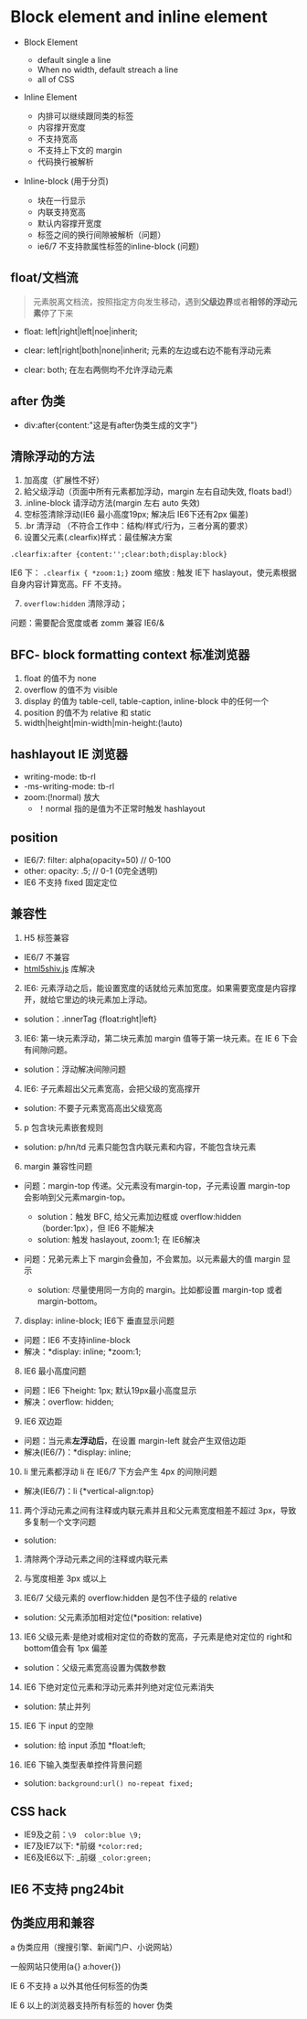 # Block element and inline element

- Block Element
  - default single a line
  - When no width, default streach a line
  - all of CSS
- Inline Element
  - 内排可以继续跟同类的标签
  - 内容撑开宽度
  - 不支持宽高
  - 不支持上下文的 margin
  - 代码换行被解析

- Inline-block (用于分页)
  - 块在一行显示
  - 内联支持宽高
  - 默认内容撑开宽度
  - 标签之间的换行间隙被解析（问题）
  - ie6/7 不支持款属性标签的inline-block (问题)

## float/文档流

> 元素脱离文档流，按照指定方向发生移动，遇到**父级边界**或者**相邻的浮动元素**停了下来
- float: left|right|left|noe|inherit;

- clear: left|right|both|none|inherit; 元素的左边或右边不能有浮动元素
- clear: both; 在左右两侧均不允许浮动元素

## after 伪类

- div:after{content:"这是有after伪类生成的文字"}

## 清除浮动的方法

1. 加高度（扩展性不好）
2. 給父级浮动（页面中所有元素都加浮动，margin 左右自动失效, floats bad!）
3. .inline-block 请浮动方法(margin 左右 auto 失效)
4. 空标签清除浮动(IE6 最小高度19px; 解决后 IE6下还有2px 偏差)
5. .br 清浮动 （不符合工作中：结构/样式/行为，三者分离的要求）
6. 设置父元素(.clearfix)样式：最佳解决方案

`.clearfix:after {content:'';clear:both;display:block}`

IE6 下： `.clearfix { *zoom:1;}` zoom 缩放 : 触发 IE下 haslayout，使元素根据自身内容计算宽高。FF 不支持。

7. `overflow:hidden` 清除浮动；

问题：需要配合宽度或者 zomm 兼容 IE6/&

## BFC- block formatting context 标准浏览器

1. float 的值不为 none
2. overflow 的值不为 visible
3. display 的值为 table-cell, table-caption, inline-block 中的任何一个
4. position 的值不为 relative 和 static
5. width|height|min-width|min-height:(!auto)

## hashlayout IE 浏览器

- writing-mode: tb-rl
- -ms-writing-mode: tb-rl
- zoom:(!normal) 放大
  - ！normal 指的是值为不正常时触发 hashlayout

## position

- IE6/7: filter: alpha(opacity=50) // 0-100
- other: opacity: .5; // 0-1 (0完全透明)
- IE6 不支持 fixed 固定定位

## 兼容性

1. H5 标签兼容

- IE6/7 不兼容
- [html5shiv.js](https://github.com/aFarkas/html5shiv) 库解决

2. IE6: 元素浮动之后，能设置宽度的话就给元素加宽度。如果需要宽度是内容撑开，就给它里边的块元素加上浮动。

- solution：.innerTag {float:right|left}

3. IE6: 第一块元素浮动，第二块元素加 margin 值等于第一块元素。在 IE 6 下会有间隙问题。

- solution：浮动解决间隙问题

4. IE6: 子元素超出父元素宽高，会把父级的宽高撑开

- solution: 不要子元素宽高高出父级宽高

5. p 包含块元素嵌套规则

- solution: p/hn/td 元素只能包含内联元素和内容，不能包含块元素

6. margin 兼容性问题

- 问题：margin-top 传递。父元素没有margin-top，子元素设置 margin-top 会影响到父元素margin-top。
  - solution：触发 BFC, 给父元素加边框或 overflow:hidden（border:1px），但 IE6 不能解决
  - solution: 触发 haslayout, zoom:1; 在 IE6解决 

- 问题：兄弟元素上下 margin会叠加，不会累加。以元素最大的值 margin 显示
  - solution: 尽量使用同一方向的 margin。比如都设置 margin-top 或者 margin-bottom。

7. display: inline-block; IE6下 垂直显示问题

- 问题：IE6 不支持inline-block
- 解决：*display: inline; *zoom:1;

8. IE6 最小高度问题

- 问题：IE6 下height: 1px; 默认19px最小高度显示
- 解决：overflow: hidden;

9. IE6 双边距

- 问题：当元素**左浮动后**，在设置 margin-left 就会产生双倍边距
- 解决(IE6/7)：*display: inline;

10. li 里元素都浮动 li 在 IE6/7 下方会产生 4px 的间隙问题

- 解决(IE6/7)：li {*vertical-align:top}

11. 两个浮动元素之间有注释或内联元素并且和父元素宽度相差不超过 3px，导致多复制一个文字问题

- solution: 
1. 清除两个浮动元素之间的注释或内联元素
2. 与宽度相差 3px 或以上

12. IE6/7 父级元素的 overflow:hidden 是包不住子级的 relative
- solution: 父元素添加相对定位(*position: relative)

13. IE6 父级元素·是绝对或相对定位的奇数的宽高，子元素是绝对定位的 right和bottom值会有 1px 偏差
- solution：父级元素宽高设置为偶数参数

14. IE6 下绝对定位元素和浮动元素并列绝对定位元素消失
- solution: 禁止并列

15. IE6 下 input 的空隙
- solution: 给 input 添加 *float:left;

16. IE6 下输入类型表单控件背景问题
- solution: `background:url() no-repeat fixed;`

## CSS hack

- IE9及之前：`\9  color:blue \9;`
- IE7及IE7以下: *前缀  `*color:red;`
- IE6及IE6以下: _前缀  `_color:green;`

## IE6 不支持 png24bit

## 伪类应用和兼容

a 伪类应用（搜搜引擎、新闻门户、小说网站）

一般网站只使用(a{} a:hover{})

IE 6 不支持 a 以外其他任何标签的伪类

IE 6 以上的浏览器支持所有标签的 hover 伪类